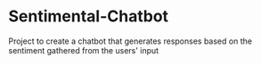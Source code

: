 # Sentimental-Chatbot
Project to create a chatbot that generates responses based on the sentiment gathered from the users' input
